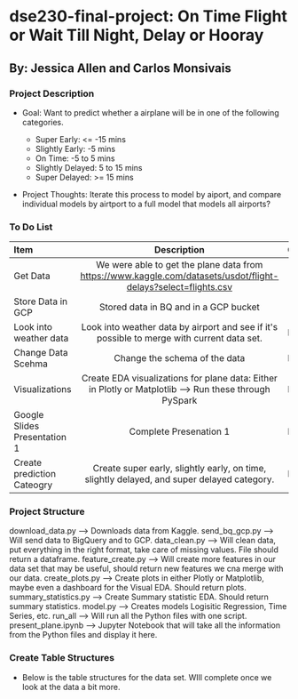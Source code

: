 # dse230-final-project: On Time Flight or Wait Till Night, Delay or Hooray
## By: Jessica Allen and Carlos Monsivais

### Project Description
* Goal: Want to predict whether a airplane will be in one of the following categories.
    * Super Early: <= -15 mins
    * Slightly Early: -5 mins
    * On Time: -5 to 5 mins
    * Slightly Delayed: 5 to 15 mins
    * Super Delayed: >= 15 mins

* Project Thoughts: Iterate this process to model by aiport, and compare individual models by airtport to a full model that models all airports?


### To Do List
| Item                          | Description                                                                                                                  | Completed   |
| :---                          |    :----:                                                                                                                    |     ---:    |
| Get Data                      | We were able to get the plane data from https://www.kaggle.com/datasets/usdot/flight-delays?select=flights.csv               | Done        |
| Store Data in GCP             | Stored data in BQ and in a GCP bucket                                                                                        | Done        |
| Look into weather data        | Look into weather data by airport and see if it's possible to merge with current data set.                                   | In Progress |
| Change Data Scehma            | Change the schema of the data                                                                                                | In Progress |
| Visualizations                | Create EDA visualizations for plane data: Either in Plotly or Matplotlib --> Run these through PySpark                       | In Progress |
| Google Slides Presentation 1  | Complete Presenation 1                                                                                                       | In Progress |
|Create prediction Cateogry	    | Create super early, slightly early, on time, slightly delayed, and super delayed category.	                               | In Progress |

### Project Structure
download_data.py --> Downloads data from Kaggle.
send_bq_gcp.py --> Will send data to BigQuery and to GCP.
data_clean.py --> Will clean data, put everything in the right format, take care of missing values. File should return a dataframe.
feature_create.py --> Will create more features in our data set that may be useful, should return new features we cna merge with our data.
create_plots.py --> Create plots in either Plotly or Matplotlib, maybe even a dashboard for the Visual EDA. Should return plots.
summary_statistics.py --> Create Summary statistic EDA. Should return summary statistics.
model.py --> Creates models Logisitic Regression, Time Series, etc.
run_all --> Will run all the Python files with one script.
present_plane.ipynb --> Jupyter Notebook that will take all the information from the Python files and display it here.

### Create Table Structures
* Below is the table structures for the data set. WIll complete once we look at the data a bit more.